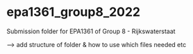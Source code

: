 # epa1361_group8_2022
Submission folder for EPA1361 of Group 8 - Rijkswaterstaat

--> add structure of folder & how to use which files needed etc
